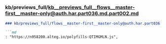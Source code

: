 ### kb/previews_full/kb__previews_full__flows__master-first__master-only@auth.har.part036.md.part002.md

```md
### kb/previews_full/flows__master-first__master-only@auth.har.part036.md (part 002)

```md
: "https://n958200.alteg.io/polyfills-QTIMGMLN.js",
            
```

```

```
